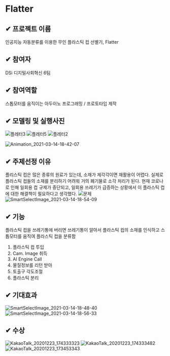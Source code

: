 # Flatter
##  &#10004; 프로젝트 이름
인공지능 자동분류를 이용한 무인 플라스틱 컵 선별기, Flatter

##  &#10004; 참여자
DSi 디지털사회혁신 6팀

##  &#10004; 참여역할
스톱모터를 움직이는 아두이노 프로그래밍 / 프로토타입 제작

##  &#10004; 모델링 및 실행사진
![플레터3](https://user-images.githubusercontent.com/70623290/111063906-75501000-84f4-11eb-89e2-c49f516a21ab.png)
![플레터5](https://user-images.githubusercontent.com/70623290/111064045-49815a00-84f5-11eb-93e6-6f9f732735dd.png)
![플레터2](https://user-images.githubusercontent.com/70623290/111064217-19868680-84f6-11eb-800d-9d3c19bd42a7.png)

![Animation_2021-03-14-18-42-07](https://user-images.githubusercontent.com/70623290/111064203-04115c80-84f6-11eb-8f08-b775157e5b8c.gif)

##  &#10004; 주제선정 이유
플리스틱 컵은 많은 종류의 원료가 있는데, 소재가 제각각이면 재활용이 어렵다. 
실제로 플라스틱 컵들의 소재를 분리하기 어려워 거의 폐기물로 소각 처리가 된다. 
현재 코로나로 인해 일회용 컵 규제가 중단되고, 일회용 쓰레기가 급증하는 상황에서 이 플라스틱 컵에 대한 해결책이 필요하다고 생각했다.
![문제](https://user-images.githubusercontent.com/70623290/111064310-9dd90980-84f6-11eb-81db-2566c6c0c629.jpg)
![SmartSelectImage_2021-03-14-18-54-09](https://user-images.githubusercontent.com/70623290/111064318-ac272580-84f6-11eb-8279-0a95e9edfb02.png)

##  &#10004; 기능
플라스틱 컵을 쓰레기통에 버리면 쓰레기통이 알아서 플라스틱 컵의 소재를 인식하고 스톱모터를 움직여 플라스틱 컵을 분류함
1) 플라스틱 컵 투입
2) Cam. Image 취득
3) AI Engine Call
4) 물질정보를 리턴 받아 
5) 토출구 각도조절
6) 플라스틱 분리

##  &#10004; 기대효과
![SmartSelectImage_2021-03-14-18-48-40](https://user-images.githubusercontent.com/70623290/111064195-f9ef5e00-84f5-11eb-9db4-bfc6ce1df5e4.png)
![SmartSelectImage_2021-03-14-18-56-33](https://user-images.githubusercontent.com/70623290/111064357-01fbcd80-84f7-11eb-928e-5cee97db010a.png)

##  &#10004; 수상
![KakaoTalk_20201223_174333323](https://user-images.githubusercontent.com/70623290/111064242-391daf00-84f6-11eb-823b-de586655d2ee.jpg)
![KakaoTalk_20201223_174333482](https://user-images.githubusercontent.com/70623290/111064257-55b9e700-84f6-11eb-8681-07cf888bf723.jpg)
![KakaoTalk_20201223_173453343](https://user-images.githubusercontent.com/70623290/111064227-26a37580-84f6-11eb-8229-3e6c49d1c362.jpg)
